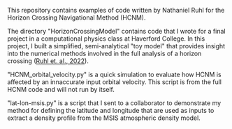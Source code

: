 This repository contains examples of code written by Nathaniel Ruhl for the Horizon Crossing Navigational Method (HCNM).

The directory "HorizonCrossingModel" contains code that I wrote for a final project in a computational physics class at Haverford College. In this project, I built a simplified, semi-analytical "toy model" that provides insight into the numerical methods involved in the full analysis of a horizon crossing ([Ruhl et. al., 2022](https://drive.google.com/file/d/1CyGdmpl5s5cof4TH3svCVJ63uJd-CwQ6/view?usp=sharing)).

"HCNM_orbital_velocity.py" is a quick simulation to evaluate how HCNM is affected by an innaccurate input orbital velocity. This script is from the full HCNM code and will not run by itself.

"lat-lon-msis.py" is a script that I sent to a collaborator to demonstrate my method for defining the latitude and longitude that are used as inputs to extract a density profile from the MSIS atmospheric density model.
